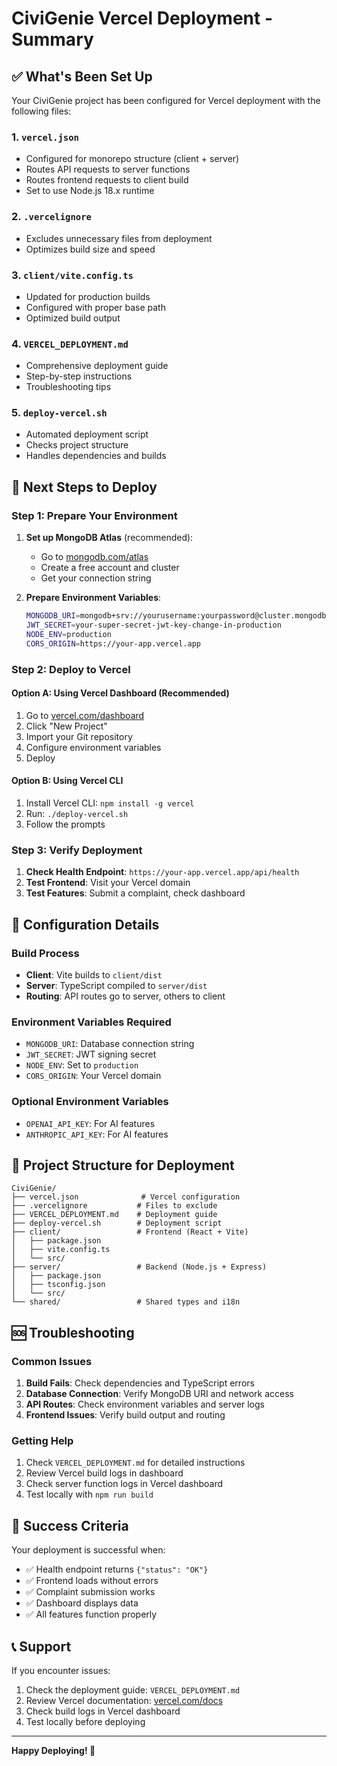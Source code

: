 # CiviGenie Vercel Deployment - Summary

## ✅ What's Been Set Up

Your CiviGenie project has been configured for Vercel deployment with the following files:

### 1. `vercel.json`
- Configured for monorepo structure (client + server)
- Routes API requests to server functions
- Routes frontend requests to client build
- Set to use Node.js 18.x runtime

### 2. `.vercelignore`
- Excludes unnecessary files from deployment
- Optimizes build size and speed

### 3. `client/vite.config.ts`
- Updated for production builds
- Configured with proper base path
- Optimized build output

### 4. `VERCEL_DEPLOYMENT.md`
- Comprehensive deployment guide
- Step-by-step instructions
- Troubleshooting tips

### 5. `deploy-vercel.sh`
- Automated deployment script
- Checks project structure
- Handles dependencies and builds

## 🚀 Next Steps to Deploy

### Step 1: Prepare Your Environment

1. **Set up MongoDB Atlas** (recommended):
   - Go to [mongodb.com/atlas](https://www.mongodb.com/atlas)
   - Create a free account and cluster
   - Get your connection string

2. **Prepare Environment Variables**:
   ```bash
   MONGODB_URI=mongodb+srv://yourusername:yourpassword@cluster.mongodb.net/civigenie
   JWT_SECRET=your-super-secret-jwt-key-change-in-production
   NODE_ENV=production
   CORS_ORIGIN=https://your-app.vercel.app
   ```

### Step 2: Deploy to Vercel

#### Option A: Using Vercel Dashboard (Recommended)
1. Go to [vercel.com/dashboard](https://vercel.com/dashboard)
2. Click "New Project"
3. Import your Git repository
4. Configure environment variables
5. Deploy

#### Option B: Using Vercel CLI
1. Install Vercel CLI: `npm install -g vercel`
2. Run: `./deploy-vercel.sh`
3. Follow the prompts

### Step 3: Verify Deployment

1. **Check Health Endpoint**: `https://your-app.vercel.app/api/health`
2. **Test Frontend**: Visit your Vercel domain
3. **Test Features**: Submit a complaint, check dashboard

## 🔧 Configuration Details

### Build Process
- **Client**: Vite builds to `client/dist`
- **Server**: TypeScript compiled to `server/dist`
- **Routing**: API routes go to server, others to client

### Environment Variables Required
- `MONGODB_URI`: Database connection string
- `JWT_SECRET`: JWT signing secret
- `NODE_ENV`: Set to `production`
- `CORS_ORIGIN`: Your Vercel domain

### Optional Environment Variables
- `OPENAI_API_KEY`: For AI features
- `ANTHROPIC_API_KEY`: For AI features

## 📁 Project Structure for Deployment

```
CiviGenie/
├── vercel.json              # Vercel configuration
├── .vercelignore           # Files to exclude
├── VERCEL_DEPLOYMENT.md    # Deployment guide
├── deploy-vercel.sh        # Deployment script
├── client/                 # Frontend (React + Vite)
│   ├── package.json
│   ├── vite.config.ts
│   └── src/
├── server/                 # Backend (Node.js + Express)
│   ├── package.json
│   ├── tsconfig.json
│   └── src/
└── shared/                 # Shared types and i18n
```

## 🆘 Troubleshooting

### Common Issues
1. **Build Fails**: Check dependencies and TypeScript errors
2. **Database Connection**: Verify MongoDB URI and network access
3. **API Routes**: Check environment variables and server logs
4. **Frontend Issues**: Verify build output and routing

### Getting Help
1. Check `VERCEL_DEPLOYMENT.md` for detailed instructions
2. Review Vercel build logs in dashboard
3. Check server function logs in Vercel dashboard
4. Test locally with `npm run build`

## 🎯 Success Criteria

Your deployment is successful when:
- ✅ Health endpoint returns `{"status": "OK"}`
- ✅ Frontend loads without errors
- ✅ Complaint submission works
- ✅ Dashboard displays data
- ✅ All features function properly

## 📞 Support

If you encounter issues:
1. Check the deployment guide: `VERCEL_DEPLOYMENT.md`
2. Review Vercel documentation: [vercel.com/docs](https://vercel.com/docs)
3. Check build logs in Vercel dashboard
4. Test locally before deploying

---

**Happy Deploying! 🚀**

